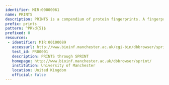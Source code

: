 ```yaml
---
identifier: MIR:00000061
name: PRINTS
description: PRINTS is a compendium of protein fingerprints. A fingerprint is a group of conserved motifs used to characterise a protein family; its diagnostic power is refined by iterative scanning of a SWISS-PROT/TrEMBL composite. Usually the motifs do not overlap, but are separated along a sequence, though they may be contiguous in 3D-space. Fingerprints can encode protein folds and functionalities more flexibly and powerfully than can single motifs, full diagnostic potency deriving from the mutual context provided by motif neighbours.
prefix: prints
pattern: ^PR\d{5}$
prefixed: 0
resources:
 - identifier: MIR:00100089
   accessurl: http://www.bioinf.manchester.ac.uk/cgi-bin/dbbrowser/sprint/searchprintss.cgi?prints_accn=${id}&display_opts=Prints&category=None&queryform=false&regexpr=off
   test_id: PR00001
   description: PRINTS through SPRINT
   homepage: http://www.bioinf.manchester.ac.uk/dbbrowser/sprint/
   institution: University of Manchester
   location: United Kingdom
   official: false
---
```

